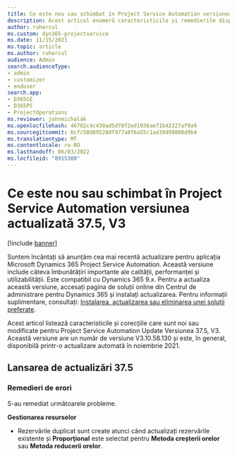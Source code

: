 ```yaml
---
title: Ce este nou sau schimbat în Project Service Automation versiunea actualizată 37.5, V3
description: Acest articol enumeră caracteristicile și remedierile disponibile în Microsoft Dynamics 365 Project Service Automation Actualizați versiunea 37.5, V3.
author: ruhercul
ms.custom: dyn365-projectservice
ms.date: 11/15/2021
ms.topic: article
ms.author: ruhercul
audience: Admin
search.audienceType:
- admin
- customizer
- enduser
search.app:
- D365CE
- D365PS
- ProjectOperations
ms.reviewer: johnmichalak
ms.openlocfilehash: 46782c4c430ad5d78f2ed1936ae71b42327af9a9
ms.sourcegitcommit: 6cfc50d89528df977a8f6a55c1ad39d99800d9b4
ms.translationtype: MT
ms.contentlocale: ro-RO
ms.lasthandoff: 06/03/2022
ms.locfileid: "8915300"
---
```

# <a name="whats-new-or-changed-in-project-service-automation-update-release-375-v3"></a>Ce este nou sau schimbat în Project Service Automation versiunea actualizată 37.5, V3

[!include [banner](../includes/psa-now-project-operations.md)]

Suntem încântați să anunțăm cea mai recentă actualizare pentru aplicația Microsoft Dynamics 365 Project Service Automation. Această versiune include câteva îmbunătățiri importante ale calității, performanței și utilizabilității. Este compatibil cu Dynamics 365 9.x. Pentru a actualiza această versiune, accesați pagina de soluții online din Centrul de administrare pentru Dynamics 365 și instalați actualizarea. Pentru informații suplimentare, consultați: [Instalarea, actualizarea sau eliminarea unei soluții preferate](/power-platform/admin/install-remove-preferred-solution).

Acest articol listează caracteristicile și corecțiile care sunt noi sau modificate pentru Project Service Automation Update Versiunea 37.5, V3. Această versiune are un număr de versiune V3.10.58.130 și este, în general, disponibilă printr-o actualizare automată în noiembrie 2021.

## <a name="update-release-375"></a>Lansarea de actualizări 37.5

### <a name="bug-fixes"></a>Remedieri de erori

S-au remediat următoarele probleme.

**Gestionarea resurselor**
- Rezervările duplicat sunt create atunci când actualizați rezervările existente și **Proporţional** este selectat pentru **Metoda creșterii orelor** sau **Metoda reducerii orelor**.
